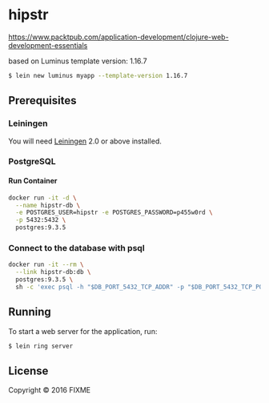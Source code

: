 # hipstr

https://www.packtpub.com/application-development/clojure-web-development-essentials

based on Luminus template version: 1.16.7
               
``` sh
$ lein new luminus myapp --template-version 1.16.7
```

## Prerequisites

### Leiningen

You will need [Leiningen][1] 2.0 or above installed.

[1]: https://github.com/technomancy/leiningen

### PostgreSQL

#### Run Container

``` sh
docker run -it -d \
  --name hipstr-db \
  -e POSTGRES_USER=hipstr -e POSTGRES_PASSWORD=p455w0rd \
  -p 5432:5432 \
  postgres:9.3.5
```

### Connect to the database with psql

``` sh
docker run -it --rm \
  --link hipstr-db:db \
  postgres:9.3.5 \
  sh -c 'exec psql -h "$DB_PORT_5432_TCP_ADDR" -p "$DB_PORT_5432_TCP_PORT" -U hipstr -d postgres'
```

## Running

To start a web server for the application, run:

``` sh
$ lein ring server
```

## License

Copyright © 2016 FIXME
